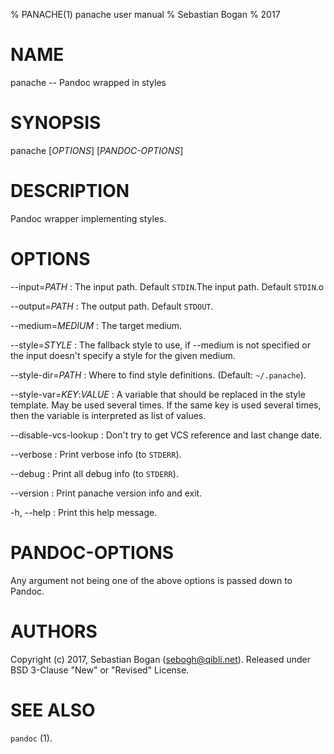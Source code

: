 % PANACHE(1) panache user manual
% Sebastian Bogan
% 2017

# NAME

panache -- Pandoc wrapped in styles

# SYNOPSIS

panache [*OPTIONS*] [*PANDOC-OPTIONS*]

# DESCRIPTION

Pandoc wrapper implementing styles.

# OPTIONS

\--input=*PATH*
:   The input path. Default `STDIN`.The input path. Default `STDIN`.o

\--output=*PATH*
:   The output path. Default `STDOUT`.

\--medium=*MEDIUM*
:   The target medium.

\--style=*STYLE*
:   The fallback style to use, if --medium is not specified or the input 
    doesn't specify a style for the given medium.

\--style-dir=*PATH*
:   Where to find style definitions. (Default: `~/.panache`). 

\--style-var=*KEY*:*VALUE*
:   A variable that should be replaced in the style template.
    May be used several times. If the same key is used several 
    times, then the variable is interpreted as list of values.

\--disable-vcs-lookup
:   Don't try to get VCS reference and last change date.

\--verbose
:   Print verbose info (to `STDERR`).

\--debug
:   Print all debug info (to `STDERR`).

\--version
:   Print panache version info and exit.

\-h, --help
:   Print this help message.

# PANDOC-OPTIONS

Any argument not being one of the above options is passed down to Pandoc.

# AUTHORS

Copyright (c) 2017, Sebastian Bogan (sebogh@qibli.net).  Released under BSD
3-Clause "New" or "Revised" License.

# SEE ALSO

`pandoc` (1).
